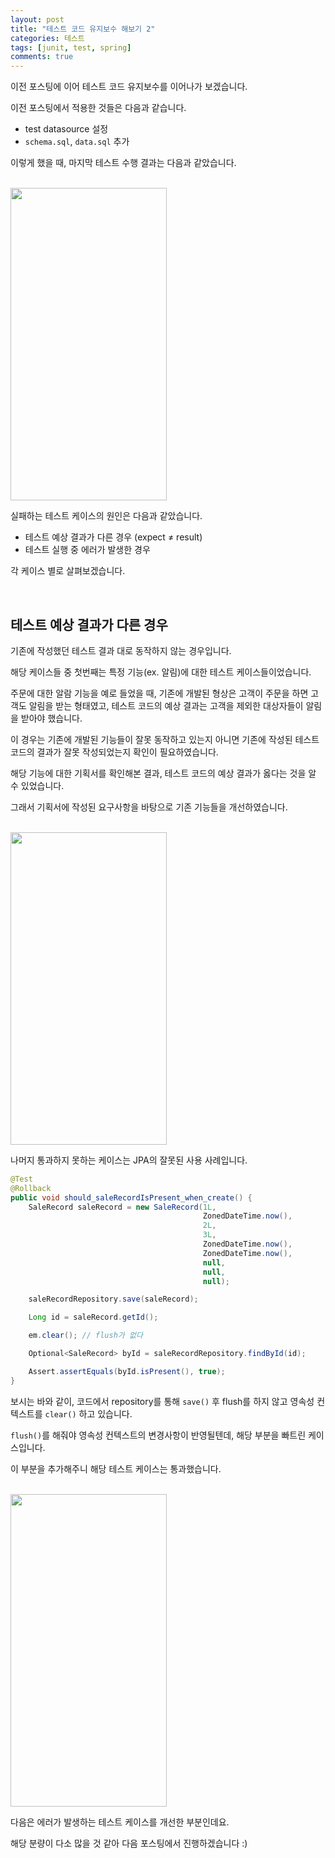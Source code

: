 ```yaml
---
layout: post
title: "테스트 코드 유지보수 해보기 2"
categories: 테스트
tags: [junit, test, spring]
comments: true
---
```


이전 포스팅에 이어 테스트 코드 유지보수를 이어나가 보겠습니다.

이전 포스팅에서 적용한 것들은 다음과 같습니다.

- test datasource 설정
- `schema.sql`, `data.sql` 추가

이렇게 했을 때, 마지막 테스트 수행 결과는 다음과 같았습니다.

<br>

<img src="https://github.com/Ting-Kim/ting-kim.github.io/blob/master/images/20230501_1.png?raw=true" width="250" height="500"/>


<br>

실패하는 테스트 케이스의 원인은 다음과 같았습니다.

- 테스트 예상 결과가 다른 경우 (expect ≠ result)
- 테스트 실행 중 에러가 발생한 경우

각 케이스 별로 살펴보겠습니다.

<br>

## 테스트 예상 결과가 다른 경우

기존에 작성했던 테스트 결과 대로 동작하지 않는 경우입니다.

해당 케이스들 중 첫번째는 특정 기능(ex. 알림)에 대한 테스트 케이스들이었습니다.

주문에 대한 알람 기능을 예로 들었을 때, 기존에 개발된 형상은 고객이 주문을 하면 고객도 알림을 받는 형태였고, 테스트 코드의 예상 결과는 고객을 제외한 대상자들이 알림을 받아야 했습니다.

이 경우는 기존에 개발된 기능들이 잘못 동작하고 있는지 아니면 기존에 작성된 테스트 코드의 결과가 잘못 작성되었는지 확인이 필요하였습니다.

해당 기능에 대한 기획서를 확인해본 결과, 테스트 코드의 예상 결과가 옳다는 것을 알 수 있었습니다.

그래서 기획서에 작성된 요구사항을 바탕으로 기존 기능들을 개선하였습니다.

<br>

<img src="https://github.com/Ting-Kim/ting-kim.github.io/blob/master/images/20230501_2.png?raw=true" width="250" height="500"/>

<br>

나머지 통과하지 못하는 케이스는 JPA의 잘못된 사용 사례입니다.

```java
@Test
@Rollback
public void should_saleRecordIsPresent_when_create() {
    SaleRecord saleRecord = new SaleRecord(1L,
                                           ZonedDateTime.now(),
                                           2L,
                                           3L,
                                           ZonedDateTime.now(),
                                           ZonedDateTime.now(),
                                           null,
                                           null,
                                           null);

    saleRecordRepository.save(saleRecord);

    Long id = saleRecord.getId();

    em.clear(); // flush가 없다

    Optional<SaleRecord> byId = saleRecordRepository.findById(id);

    Assert.assertEquals(byId.isPresent(), true);
}
```

보시는 바와 같이, 코드에서 repository를 통해 `save()` 후 flush를 하지 않고 영속성 컨텍스트를 `clear()` 하고 있습니다.

`flush()`를 해줘야 영속성 컨텍스트의 변경사항이 반영될텐데, 해당 부분을 빠트린 케이스입니다.

이 부분을 추가해주니 해당 테스트 케이스는 통과했습니다.

<br>

<img src="https://github.com/Ting-Kim/ting-kim.github.io/blob/master/images/20230501_3.png?raw=true" width="250" height="500"/>


<br>

다음은 에러가 발생하는 테스트 케이스를 개선한 부분인데요.

해당 분량이 다소 많을 것 같아 다음 포스팅에서 진행하겠습니다 :)
